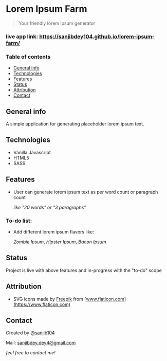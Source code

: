 # Lorem Ipsum Farm
> Your friendly lorem ipsum generator

### live app link: https://sanjibdey104.github.io/lorem-ipsum-farm/

### Table of contents
* [General info](#general-info)
* [Technologies](#technologies)
* [Features](#features)
* [Status](#status)
* [Attribution](#attribution)
* [Contact](#contact)

## General info
A simple application for generating placeholder lorem ipsum text.


## Technologies
* Vanilla Javascript
* HTML5
* SASS


## Features
* User can generate lorem ipsum text as per word count or paragraph count

   *like "20 words" or "3 paragraphs"*


### To-do list:
* Add different lorem ipsum flavors like:  
 
   *Zombie Ipsum*, *Hipster Ipsum*, *Bacon Ipsum*


## Status
Project is live with above features and in-progress with the "to-do" scope


## Attribution
* SVG icons made by [Freepik](https://www.freepik.com) from [www.flaticon.com](https://www.flaticon.com)

## Contact
Created by [@sanjib104](https://twitter.com/Sanjib_104) 

Mail: sanjibdey.dey4@gmail.com 

   *feel free to contact me!*
